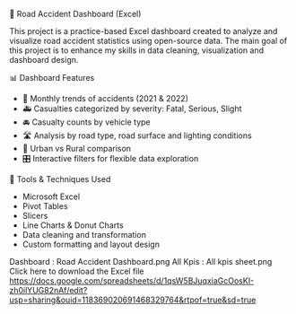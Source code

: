  🚗 Road Accident Dashboard (Excel)

This project is a practice-based Excel dashboard created to analyze and visualize road accident statistics using open-source data. The main goal of this project is to enhance my skills in data cleaning, visualization and dashboard design.

  📊 Dashboard Features

- 📅 Monthly trends of accidents (2021 & 2022)
- 🚑 Casualties categorized by severity: Fatal, Serious, Slight
- 🚘 Casualty counts by vehicle type
- 🛣️ Analysis by road type, road surface and lighting conditions
- 🌆 Urban vs Rural comparison
- 🎛️ Interactive filters for flexible data exploration

🧰 Tools & Techniques Used
  - Microsoft Excel
  - Pivot Tables
  - Slicers
  - Line Charts & Donut Charts
  - Data cleaning and transformation
  - Custom formatting and layout design

Dashboard : Road Accident Dashboard.png
All Kpis : All kpis sheet.png
Click here to download the Excel file https://docs.google.com/spreadsheets/d/1qsW5BJuqxiaGcOosKI-zh0ilYUG82nAf/edit?usp=sharing&ouid=118369020691468329764&rtpof=true&sd=true
